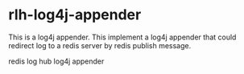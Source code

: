 # rlh-log4j-appender
This is a log4j appender. This implement a log4j appender that could redirect log to a redis server by redis publish message.

redis log hub log4j appender
